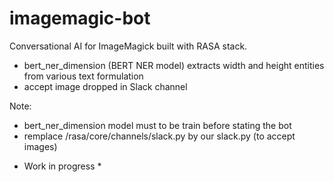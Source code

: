 # imagemagic-bot
Conversational AI for ImageMagick built with RASA stack.

- bert_ner_dimension (BERT NER model) extracts width and height entities from various text formulation
- accept image dropped in Slack channel

Note:
- bert_ner_dimension model must to be train before stating the bot
- remplace /rasa/core/channels/slack.py by our slack.py (to accept images)


* Work in progress *
